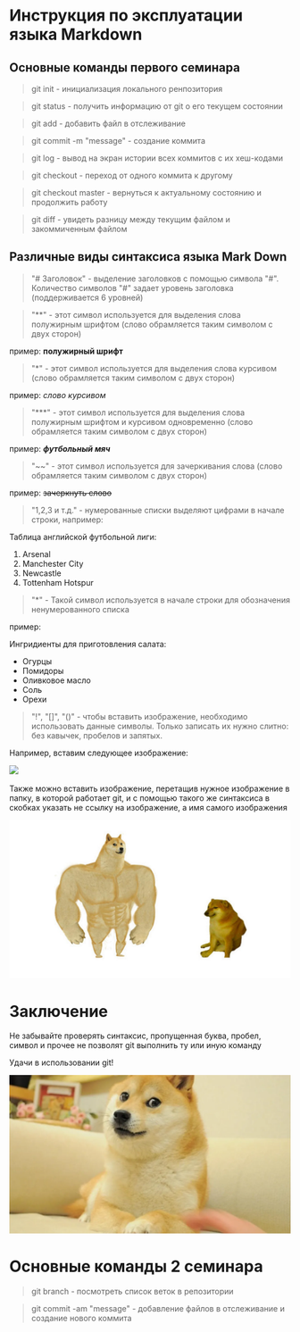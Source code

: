 # Инструкция по эксплуатации языка Markdown

## Основные команды первого семинара

> git init - инициализация локального ренпозитория

> git status - получить информацию от git о его текущем состоянии

> git add - добавить файл в отслеживание

> git commit -m "message" - создание коммита

> git log - вывод на экран истории всех коммитов с их хеш-кодами

> git checkout - переход от одного коммита к другому

> git checkout master - вернуться к актуальному состоянию и продолжить работу

> git diff - увидеть разницу между текущим файлом и закоммиченным файлом

## Различные виды синтаксиса языка Mark Down

> "# Заголовок" - выделение заголовков с помощью символа "#". Количество символов "#" задает уровень заголовка (поддерживается 6 уровней)

> "**" - этот символ используется для выделения слова полужирным шрифтом (слово обрамляется таким символом с двух сторон)

пример: **полужирный шрифт**

> "*" - этот символ используется для выделения слова курсивом (слово обрамляется таким символом с двух сторон)

пример: *слово курсивом*

> "***" - этот символ используется для выделения слова полужирным шрифтом и курсивом одновременно (слово обрамляется таким символом с двух сторон)

пример: ***футбольный мяч***

> "~~" - этот символ используется для зачеркивания слова (слово обрамляется таким символом с двух сторон)

пример: ~~зачеркнуть слово~~

> "1,2,3 и т.д." - нумерованные списки выделяют цифрами в начале строки, например:

Таблица английской футбольной лиги:

1. Arsenal
2. Manchester City
3. Newcastle
4. Tottenham Hotspur

> "*" - Такой символ используется в начале строки для обозначения ненумерованного списка

пример:

Ингридиенты для приготовления салата:

* Огурцы
* Помидоры
* Оливковое масло
* Соль
* Орехи

> "!", "[]", "()" - чтобы вставить изображение, необходимо использовать данные символы. Только записать их нужно слитно: без кавычек, пробелов и запятых.

Например, вставим следующее изображение:

![](https://medialeaks.ru/wp-content/uploads/2020/05/94d-369x500.jpg)

Также можно вставить изображение, перетащив нужное изображение в папку, в которой работает git, и с помощью такого же синтаксиса в скобках указать не ссылку на изображение, а имя самого изображения

![](dogs.jpg)

# Заключение

Не забывайте проверять синтаксис, пропущенная буква, пробел, символ и прочее не позволят git выполнить ту или иную команду

Удачи в использовании git!

![](Doggo.webp)

# Основные команды 2 семинара

> git branch - посмотреть список веток в репозитории

> git commit -am "message" - добавление файлов в отслеживание и создание нового коммита